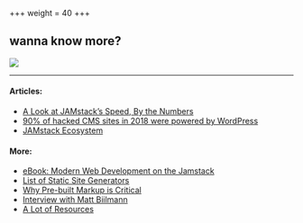 +++
weight = 40
+++

## wanna know more?
![](https://media.giphy.com/media/aNXFdr599nKZa/giphy.gif)

---
#### Articles:
* [A Look at JAMstack’s Speed, By the Numbers](https://css-tricks.com/a-look-at-jamstacks-speed-by-the-numbers/)
* [90% of hacked CMS sites in 2018 were powered by WordPress](https://www.itpro.co.uk/security/33149/90-of-hacked-cms-sites-in-2018-were-powered-by-wordpress)
* [JAMstack Ecosystem](https://bejamas.io/blog/jamstack-ecosystem/)


#### More:
* [eBook: Modern Web Development on the Jamstack](https://www.netlify.com/oreilly-jamstack/#download)
* [List of Static Site Generators](https://www.staticgen.com/)
* [Why Pre-built Markup is Critical](https://www.youtube.com/watch?v=LnYrJ7X00XM)
* [Interview with Matt Biilmann](https://www.youtube.com/watch?v=1ZfMpG6ML-w&feature=emb_logo)
* [A Lot of Resources](https://github.com/automata/awesome-jamstack)
